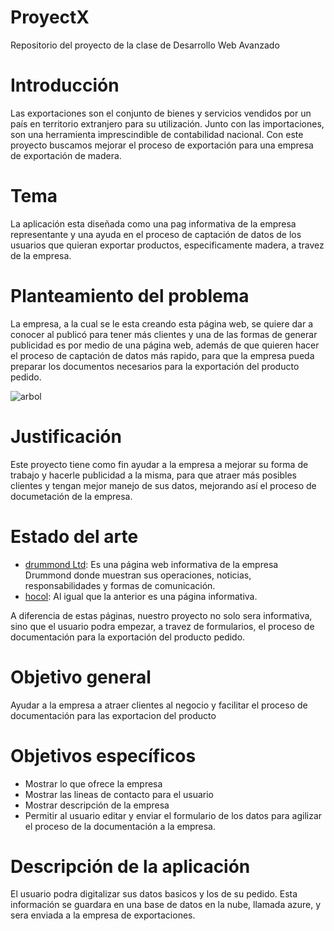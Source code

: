 # ProyectX
Repositorio del proyecto de la clase de Desarrollo Web Avanzado

# Introducción
Las exportaciones son el conjunto de bienes y servicios vendidos por un país en territorio extranjero para su utilización. Junto con las importaciones, son una herramienta imprescindible de contabilidad nacional.
Con este proyecto buscamos mejorar el proceso de exportación para una empresa de exportación de madera.

# Tema
La aplicación esta diseñada como una pag informativa de la empresa representante y una ayuda en el proceso de captación de datos de los usuarios que quieran exportar productos, especificamente madera, a travez de la empresa.

# Planteamiento del problema
La empresa, a la cual se le esta creando esta página web, se quiere dar a conocer al publicó para tener más clientes y una de las formas de generar publicidad es por medio de una página web, además de que quieren hacer el proceso de captación de datos más rapido, para que la empresa pueda preparar los documentos necesarios para la exportación del producto pedido.

![arbol](https://i.imgur.com/HarSMSH.png)

# Justificación
Este proyecto tiene como fin ayudar a la empresa a mejorar su forma de trabajo y hacerle publicidad a la misma, para que atraer más posibles clientes y tengan mejor manejo de sus datos, mejorando así el proceso de documetación de la empresa.

# Estado del arte
* [drummond Ltd](http://www.drummondltd.com): Es una página web informativa de la empresa Drummond donde muestran sus operaciones, noticias, responsabilidades y formas de comunicación.
* [hocol](https://www.hocol.com.co/abastecimiento): Al igual que la anterior es una página informativa.

A diferencia de estas páginas, nuestro proyecto no solo sera informativa, sino que el usuario podra empezar, a travez de formularios, el proceso de documentación para la exportación del producto pedido.

# Objetivo general
Ayudar a la empresa a atraer clientes al negocio y facilitar el proceso de documentación para las exportacion del producto

# Objetivos específicos
* Mostrar lo que ofrece la empresa
* Mostrar las lineas de contacto para el usuario
* Mostrar descripción de la empresa
* Permitir al usuario editar y enviar el formulario de los datos para agilizar el proceso de la documentación a la empresa.

# Descripción de la aplicación
El usuario podra digitalizar sus datos basicos y los de su pedido. Esta información se guardara en una base de datos en la nube, llamada azure, y sera enviada a la empresa de exportaciones.

